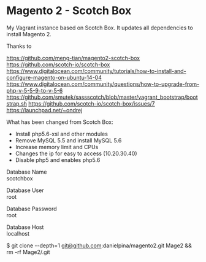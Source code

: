 Magento 2 - Scotch Box
==========
My Vagrant instance based on Scotch Box. It updates all dependencies to install Magento 2.

Thanks to 

https://github.com/meng-tian/magento2-scotch-box
https://github.com/scotch-io/scotch-box
https://www.digitalocean.com/community/tutorials/how-to-install-and-configure-magento-on-ubuntu-14-04
https://www.digitalocean.com/community/questions/how-to-upgrade-from-php-v-5-5-9-to-v-5-6
https://github.com/smutek/sassscotch/blob/master/vagrant_bootstrap/bootstrap.sh
https://github.com/scotch-io/scotch-box/issues/7
https://launchpad.net/~ondrej

What has been changed from Scotch Box:
- Install php5.6-xsl and other modules
- Remove MySQL 5.5 and install MySQL 5.6
- Increase memory limit and CPUs
- Changes the ip for easy to access (10.20.30.40)
- Disable php5 and enables php5.6

Database Name	
scotchbox

Database User	
root

Database Password	
root

Database Host	
localhost

$ git clone --depth=1 git@github.com:danielpina/magento2.git Mage2 && rm -rf Mage2/.git
